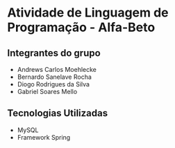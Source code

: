 # Atividade de Linguagem de Programação - Alfa-Beto

## Integrantes do grupo

* Andrews Carlos Moehlecke
* Bernardo Sanelave Rocha
* Diogo Rodrigues da Silva
* Gabriel Soares Mello

## Tecnologias Utilizadas

* MySQL
* Framework Spring